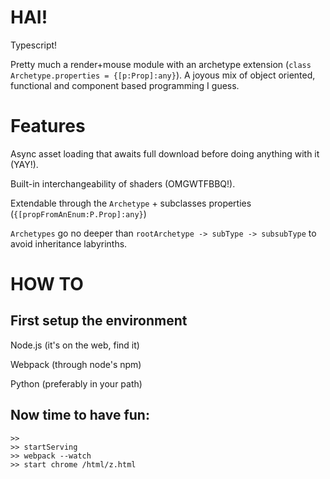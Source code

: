 # HAI!
Typescript!

Pretty much a render+mouse module with an archetype extension (`class Archetype.properties = {[p:Prop]:any}`). A joyous mix of object oriented, functional and component based programming I guess.


# Features

Async asset loading that awaits full download before doing anything with it (YAY!).


Built-in interchangeability of shaders (OMGWTFBBQ!).


Extendable through the `Archetype` + subclasses properties (`{[propFromAnEnum:P.Prop]:any}`)


`Archetypes` go no deeper than ``rootArchetype -> subType -> subsubType`` to avoid inheritance labyrinths.


# HOW TO
## First setup the environment
Node.js (it's on the web, find it)


Webpack (through node's npm)


Python (preferably in your path)

## Now time to have fun:
```
>> 
>> startServing
>> webpack --watch
>> start chrome /html/z.html
```

